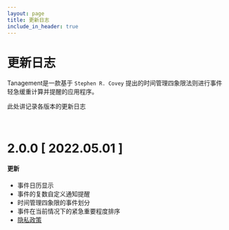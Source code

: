 ```yaml
---
layout: page
title: 更新日志
include_in_header: true
---
```


# 更新日志

Tanagement是一款基于 `Stephen R. Covey` 提出的时间管理四象限法则进行事件轻急缓重计算并提醒的应用程序。

此处讲记录各版本的更新日志

<br>

# **2.0.0** [ 2022.05.01 ]

#### 更新
- 事件日历显示
- 事件的复数自定义通知提醒
- 时间管理四象限的事件划分
- 事件在当前情况下的紧急重要程度排序
- [隐私政策](/privacypolicy)

<br>

